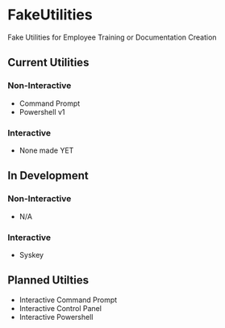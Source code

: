 # FakeUtilities
Fake Utilities for Employee Training or Documentation Creation

## Current Utilities

### Non-Interactive

* Command Prompt
* Powershell v1

### Interactive

* None made YET

## In Development

### Non-Interactive

* N/A

### Interactive

* Syskey

## Planned Utilties

* Interactive Command Prompt
* Interactive Control Panel
* Interactive Powershell
